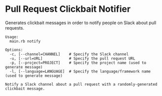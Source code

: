Pull Request Clickbait Notifier
===============================

Generates clickbait messages in order to notify people on Slack about pull requests.

```
Usage:
  main.rb notify

Options:
  -c, [--channel=CHANNEL]    # Specify the Slack channel
  -u, [--url=URL]            # Specify the pull request URL
  -p, [--project=PROJECT]    # Specify the project name (used to generate message)
  -l, [--language=LANGUAGE]  # Specify the language/framework name (used to generate message)

Notify a Slack channel about a pull request with a randomly-generated clickbait message.
```
